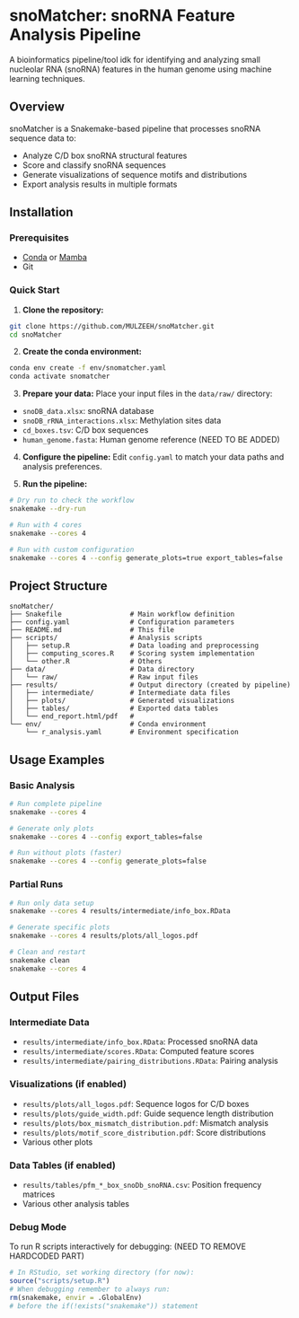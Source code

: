 # snoMatcher: snoRNA Feature Analysis Pipeline

A bioinformatics pipeline/tool idk for identifying and analyzing small nucleolar RNA (snoRNA) features in the human genome using machine learning techniques.

## Overview

snoMatcher is a Snakemake-based pipeline that processes snoRNA sequence data to:
- Analyze C/D box snoRNA structural features
- Score and classify snoRNA sequences
- Generate visualizations of sequence motifs and distributions
- Export analysis results in multiple formats


## Installation

### Prerequisites

- [Conda](https://docs.conda.io/en/latest/miniconda.html) or [Mamba](https://mamba.readthedocs.io/)
- Git

### Quick Start

1. **Clone the repository:**
```bash
git clone https://github.com/MULZEEH/snoMatcher.git
cd snoMatcher
```

2. **Create the conda environment:**
```bash
conda env create -f env/snomatcher.yaml
conda activate snomatcher
```

3. **Prepare your data:**
Place your input files in the `data/raw/` directory:
- `snoDB_data.xlsx`: snoRNA database
- `snoDB_rRNA_interactions.xlsx`: Methylation sites data
- `cd_boxes.tsv`: C/D box sequences
- `human_genome.fasta`: Human genome reference (NEED TO BE ADDED) 

4. **Configure the pipeline:**
Edit `config.yaml` to match your data paths and analysis preferences.

5. **Run the pipeline:**
```bash
# Dry run to check the workflow
snakemake --dry-run

# Run with 4 cores
snakemake --cores 4

# Run with custom configuration
snakemake --cores 4 --config generate_plots=true export_tables=false
```

## Project Structure

```
snoMatcher/
├── Snakefile                 # Main workflow definition
├── config.yaml               # Configuration parameters
├── README.md                 # This file
├── scripts/                  # Analysis scripts
│   ├── setup.R               # Data loading and preprocessing
│   ├── computing_scores.R    # Scoring system implementation
│   └── other.R               # Others
├── data/                     # Data directory
│   └── raw/                  # Raw input files
├── results/                  # Output directory (created by pipeline)
│   ├── intermediate/         # Intermediate data files
│   ├── plots/                # Generated visualizations
│   ├── tables/               # Exported data tables
│   └── end_report.html/pdf   #
└── env/                      # Conda environment
    └── r_analysis.yaml       # Environment specification
```

## Usage Examples

### Basic Analysis
```bash
# Run complete pipeline
snakemake --cores 4

# Generate only plots
snakemake --cores 4 --config export_tables=false

# Run without plots (faster)
snakemake --cores 4 --config generate_plots=false
```

### Partial Runs
```bash
# Run only data setup
snakemake --cores 4 results/intermediate/info_box.RData

# Generate specific plots
snakemake --cores 4 results/plots/all_logos.pdf

# Clean and restart
snakemake clean
snakemake --cores 4
```

## Output Files

### Intermediate Data
- `results/intermediate/info_box.RData`: Processed snoRNA data
- `results/intermediate/scores.RData`: Computed feature scores
- `results/intermediate/pairing_distributions.RData`: Pairing analysis

### Visualizations (if enabled)
- `results/plots/all_logos.pdf`: Sequence logos for C/D boxes
- `results/plots/guide_width.pdf`: Guide sequence length distribution
- `results/plots/box_mismatch_distribution.pdf`: Mismatch analysis
- `results/plots/motif_score_distribution.pdf`: Score distributions
- Various other plots 

### Data Tables (if enabled)
- `results/tables/pfm_*_box_snoDb_snoRNA.csv`: Position frequency matrices
- Various other analysis tables


### Debug Mode

To run R scripts interactively for debugging: (NEED TO REMOVE HARDCODED PART)
```r
# In RStudio, set working directory (for now):
source("scripts/setup.R")
# When debugging remember to always run:
rm(snakemake, envir = .GlobalEnv)
# before the if(!exists("snakemake")) statement
```
